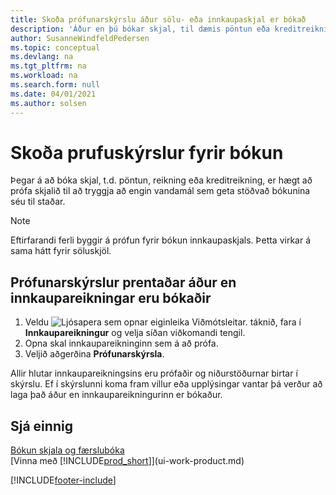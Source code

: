 ```yaml
---
title: Skoða prófunarskýrslu áður sölu- eða innkaupaskjal er bókað
description: 'Áður en þú bókar skjal, til dæmis pöntun eða kreditreikning, geturðu prófað og endurskoðað það til að leita að villum sem gætu hindrað bókun.'
author: SusanneWindfeldPedersen
ms.topic: conceptual
ms.devlang: na
ms.tgt_pltfrm: na
ms.workload: na
ms.search.form: null
ms.date: 04/01/2021
ms.author: solsen
---
```

# Skoða prufuskýrslur fyrir bókun
Þegar á að bóka skjal, t.d. pöntun, reikning eða kreditreikning, er hægt að prófa skjalið til að tryggja að engin vandamál sem geta stöðvað bókunina séu til staðar.

> [!NOTE]  
>   Eftirfarandi ferli byggir á prófun fyrir bókun innkaupaskjals. Þetta virkar á sama hátt fyrir söluskjöl.

## Prófunarskýrslur prentaðar áður en innkaupareikningar eru bókaðir
1. Veldu ![Ljósapera sem opnar eiginleika Viðmótsleitar.](media/ui-search/search_small.png "Segðu mér hvað þú vilt gera") táknið, fara í **Innkaupareikningur** og velja síðan viðkomandi tengil.
2. Opna skal innkaupareikninginn sem á að prófa.
3. Veljið aðgerðina **Prófunarskýrsla**.  

Allir hlutar innkaupareikningsins eru prófaðir og niðurstöðurnar birtar í skýrslu. Ef í skýrslunni koma fram villur eða upplýsingar vantar þá verður að laga það áður en innkaupareikningurinn er bókaður.

## Sjá einnig
[Bókun skjala og færslubóka](ui-post-documents-journals.md)  
[Vinna með [!INCLUDE[prod_short](includes/prod_short.md)]](ui-work-product.md)


[!INCLUDE[footer-include](includes/footer-banner.md)]